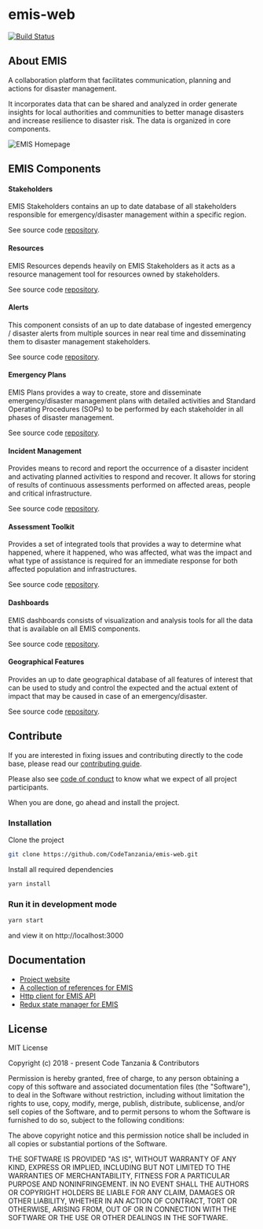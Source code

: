 # emis-web

[![Build Status](https://travis-ci.org/CodeTanzania/emis-web.svg?branch=develop)](https://travis-ci.org/CodeTanzania/emis-web)

## About EMIS
A collaboration platform that facilitates communication, planning and actions for disaster management. 

It incorporates data that can be shared and analyzed in order generate insights for local authorities and communities to better manage disasters and increase resilience to disaster risk. The data is organized in core components.

![EMIS Homepage](docs/home.png "EMIS Homepage")

## EMIS Components

####  Stakeholders
EMIS Stakeholders contains an up to date database of all stakeholders responsible for emergency/disaster management within a specific region.

See source code [repository](https://github.com/CodeTanzania/emis-stakeholder).

#### Resources
EMIS Resources depends heavily on EMIS Stakeholders as it acts as a resource management tool for resources owned by stakeholders.

See source code [repository](https://github.com/CodeTanzania/emis-resource).

#### Alerts
This component consists of an up to date database of ingested emergency / disaster alerts from multiple sources in near real time and disseminating them to disaster management stakeholders.

See source code [repository](https://github.com/CodeTanzania/emis-alert).

#### Emergency Plans
EMIS Plans provides a way to create, store and disseminate emergency/disaster management plans with detailed activities and Standard Operating Procedures (SOPs) to be performed by each stakeholder in all phases of disaster management.

See source code [repository](https://github.com/CodeTanzania/emis-plan).

#### Incident Management
Provides means to record and report the occurrence of a disaster incident and activating planned activities to respond and recover. It allows for storing of results of continuous assessments performed on affected areas, people and critical infrastructure.

See source code [repository](https://github.com/CodeTanzania/emis-incident).

#### Assessment Toolkit
Provides a set of integrated tools  that provides a way to determine what happened, where it happened, who was affected, what was the impact and what type of assistance is required for an immediate response for both affected population and infrastructures.

See source code [repository](https://github.com/CodeTanzania/emis-assessment).

#### Dashboards
EMIS dashboards consists of visualization and analysis tools for all the data that is available on all EMIS components.

See source code [repository]().

#### Geographical Features
Provides an up to date geographical database of all features of interest that can be used to study and control the expected and the actual extent of impact that may be caused in case of an emergency/disaster.

See source code [repository](https://github.com/CodeTanzania/emis-feature).


## Contribute

If you are interested in fixing issues and contributing directly to the code base, please read our [contributing guide](https://github.com/CodeTanzania/emis-web/blob/develop/CONTRIBUTING.md).

Please also see [code of conduct](https://github.com/CodeTanzania/emis-web/blob/develop/CONTRIBUTING.md) to know what we expect of all project participants.

When you are done, go ahead and install the project.

### Installation

Clone the project

```sh
git clone https://github.com/CodeTanzania/emis-web.git
```

Install all required dependencies

```sh
yarn install
```

### Run it in development mode

```sh
yarn start
```

and view it on http://localhost:3000

## Documentation
- [Project website]()
- [A collection of references for EMIS]()
- [Http client for EMIS API](https://github.com/CodeTanzania/emis-api-client)
- [Redux state manager for EMIS](https://github.com/CodeTanzania/emis-api-states)



## License

MIT License

Copyright (c) 2018 - present Code Tanzania & Contributors

Permission is hereby granted, free of charge, to any person obtaining a copy of this software and associated documentation files (the "Software"), to deal in the Software without restriction, including without limitation the rights to use, copy, modify, merge, publish, distribute, sublicense, and/or sell copies of the Software, and to permit persons to whom the Software is furnished to do so, subject to the following conditions:

The above copyright notice and this permission notice shall be included in all copies or substantial portions of the Software.

THE SOFTWARE IS PROVIDED "AS IS", WITHOUT WARRANTY OF ANY KIND, EXPRESS OR IMPLIED, INCLUDING BUT NOT LIMITED TO THE WARRANTIES OF MERCHANTABILITY, FITNESS FOR A PARTICULAR PURPOSE AND NONINFRINGEMENT. IN NO EVENT SHALL THE AUTHORS OR COPYRIGHT HOLDERS BE LIABLE FOR ANY CLAIM, DAMAGES OR OTHER LIABILITY, WHETHER IN AN ACTION OF CONTRACT, TORT OR OTHERWISE, ARISING FROM, OUT OF OR IN CONNECTION WITH THE SOFTWARE OR THE USE OR OTHER DEALINGS IN THE SOFTWARE.
